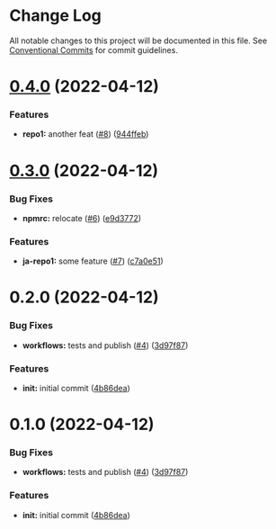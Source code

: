 # Change Log

All notable changes to this project will be documented in this file.
See [Conventional Commits](https://conventionalcommits.org) for commit guidelines.

# [0.4.0](https://github.com/JAdshead/actions-test/compare/v0.3.0...v0.4.0) (2022-04-12)


### Features

* **repo1:** another feat ([#8](https://github.com/JAdshead/actions-test/issues/8)) ([944ffeb](https://github.com/JAdshead/actions-test/commit/944ffebea5a3bfb59221e226e2fa9847443ddaa5))





# [0.3.0](https://github.com/JAdshead/actions-test/compare/v0.2.0...v0.3.0) (2022-04-12)


### Bug Fixes

* **npmrc:** relocate ([#6](https://github.com/JAdshead/actions-test/issues/6)) ([e9d3772](https://github.com/JAdshead/actions-test/commit/e9d37722d7bda9b861764adafa4b95bbcaf53de2))


### Features

* **ja-repo1:** some feature ([#7](https://github.com/JAdshead/actions-test/issues/7)) ([c7a0e51](https://github.com/JAdshead/actions-test/commit/c7a0e515cc5d1256b3187d4d08b89e3d3bbcbb85))





# 0.2.0 (2022-04-12)


### Bug Fixes

* **workflows:** tests and publish ([#4](https://github.com/JAdshead/actions-test/issues/4)) ([3d97f87](https://github.com/JAdshead/actions-test/commit/3d97f87c35419479725ee73cf9ccad374ce331fc))


### Features

* **init:** initial commit ([4b86dea](https://github.com/JAdshead/actions-test/commit/4b86dea9ccf3691c9f4e35a8779dd5cf4081aa32))





# 0.1.0 (2022-04-12)


### Bug Fixes

* **workflows:** tests and publish ([#4](https://github.com/JAdshead/actions-test/issues/4)) ([3d97f87](https://github.com/JAdshead/actions-test/commit/3d97f87c35419479725ee73cf9ccad374ce331fc))


### Features

* **init:** initial commit ([4b86dea](https://github.com/JAdshead/actions-test/commit/4b86dea9ccf3691c9f4e35a8779dd5cf4081aa32))
